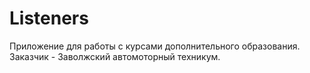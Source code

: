 # Listeners
Приложение для работы с курсами дополнительного образования. Заказчик - Заволжский автомоторный техникум.
